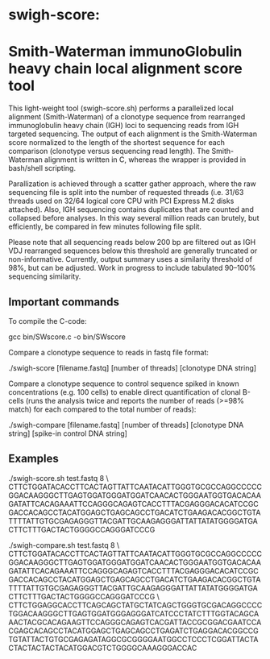 # swigh-score:
# Smith-Waterman immunoGlobulin heavy chain local alignment score tool

This light-weight tool (swigh-score.sh) performs a parallelized local alignment (Smith-Waterman) of a clonotype sequence from rearranged immunoglobulin heavy chain (IGH) loci to sequencing reads from IGH targeted sequencing. The output of each alignment is the Smith-Waterman score normalized to the length of the shortest sequence for each comparison (clonotype versus sequencing read length). The Smith-Waterman alignment is written in C, whereas the wrapper is provided in bash/shell scripting. 

Parallization is achieved through a scatter gather approach, where the raw sequencing file is split into the number of requested threads (i.e. 31/63 threads used on 32/64 logical core CPU with PCI Express M.2 disks attached). Also, IGH sequencing contains duplicates that are counted and collapsed before analyses. In this way several million reads can brutely, but efficiently, be compared in few minutes following file split. 

Please note that all sequencing reads below 200 bp are filtered out as IGH VDJ rearranged sequences below this threshold are generally truncated or non-informative. Currently, output summary uses a similarity threshold of 98%, but can be adjusted. Work in progress to include tabulated 90–100% sequencing similarity. 

## Important commands
To compile the C-code:

gcc bin/SWscore.c -o bin/SWscore

Compare a clonotype sequence to reads in fastq file format: 

./swigh-score [filename.fastq] [number of threads] [clonotype DNA string]

Compare a clonotype sequence to control sequence spiked in known concentrations (e.g. 100 cells) to enable direct quantification of clonal B-cells (runs the analysis twice and reports the number of reads (>=98% match) for each compared to the total number of reads):

./swigh-compare [filename.fastq] [number of threads] [clonotype DNA string] [spike-in control DNA string]

## Examples
./swigh-score.sh test.fastq 8 \\ CTTCTGGATACACCTTCACTAGTTATTCAATACATTGGGTGCGCCAGGCCCCCGGACAAGGGCTTGAGTGGATGGGATGGATCAACACTGGGAATGGTGACACAAGATATTCACAGAAATTCCAGGGCAGAGTCACCTTTACGAGGGACACATCCGCGACCACAGCCTACATGGAGCTGAGCAGCCTGACATCTGAAGACACGGCTGTATTTTATTGTGCGAGAGGGTTACGATTGCAAGAGGGATTATTATATGGGGATGACTTCTTTGACTACTGGGGCCAGGGATCCCG


./swigh-compare.sh test.fastq 8 \\ CTTCTGGATACACCTTCACTAGTTATTCAATACATTGGGTGCGCCAGGCCCCCGGACAAGGGCTTGAGTGGATGGGATGGATCAACACTGGGAATGGTGACACAAGATATTCACAGAAATTCCAGGGCAGAGTCACCTTTACGAGGGACACATCCGCGACCACAGCCTACATGGAGCTGAGCAGCCTGACATCTGAAGACACGGCTGTATTTTATTGTGCGAGAGGGTTACGATTGCAAGAGGGATTATTATATGGGGATGACTTCTTTGACTACTGGGGCCAGGGATCCCG \\ CTTCTGGAGGCACCTTCAGCAGCTATGCTATCAGCTGGGTGCGACAGGCCCCTGGACAAGGGCTTGAGTGGATGGGAGGGATCATCCCTATCTTTGGTACAGCAAACTACGCACAGAAGTTCCAGGGCAGAGTCACGATTACCGCGGACGAATCCACGAGCACAGCCTACATGGAGCTGAGCAGCCTGAGATCTGAGGACACGGCCGTGTATTACTGTGCGAGAGATAGGCGCGGGGAATGGCCTCCCTCGGATTACTACTACTACTACTACATGGACGTCTGGGGCAAAGGGACCAC




